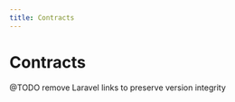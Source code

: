 ```yaml
---
title: Contracts
---
```


# Contracts

<div class="documentation__toc"></div>

@TODO remove Laravel links to preserve version integrity
